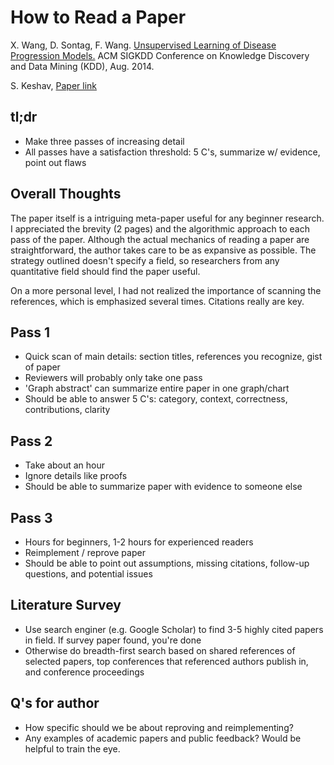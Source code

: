 # How to Read a Paper

X. Wang, D. Sontag, F. Wang. [Unsupervised Learning of Disease Progression Models.](http://pediatrics.aappublications.org/content/pediatrics/133/1/e54.full.pdf) ACM SIGKDD Conference on Knowledge Discovery and Data Mining (KDD), Aug. 2014.

S. Keshav, [Paper link](http://pediatrics.aappublications.org/content/pediatrics/133/1/e54.full.pdf)

## tl;dr
 - Make three passes of increasing detail
 - All passes have a satisfaction threshold: 5 C's, summarize w/ evidence, point out flaws

## Overall Thoughts
The paper itself is a intriguing meta-paper useful for any beginner research. I appreciated the brevity (2 pages) and the algorithmic approach to each pass of the paper. Although the actual mechanics of reading a paper are straightforward, the author takes care to be as expansive as possible. The strategy outlined doesn't specify a field, so researchers from any quantitative field should find the paper useful.

On a more personal level, I had not realized the importance of scanning the references, which is emphasized several times. Citations really are key. 

## Pass 1
 - Quick scan of main details: section titles, references you recognize, gist of paper
 - Reviewers will probably only take one pass
 - 'Graph abstract' can summarize entire paper in one graph/chart
 - Should be able to answer 5 C's: category, context, correctness, contributions, clarity

## Pass 2
 - Take about an hour
 - Ignore details like proofs
 - Should be able to summarize paper with evidence to someone else

## Pass 3
 - Hours for beginners, 1-2 hours for experienced readers
 - Reimplement / reprove paper
 - Should be able to point out assumptions, missing citations, follow-up questions, and potential issues

## Literature Survey
 - Use search enginer (e.g. Google Scholar) to find 3-5 highly cited papers in field. If survey paper found, you're done
 - Otherwise do breadth-first search based on shared references of selected papers, top conferences that referenced authors publish in, and conference proceedings

## Q's for author
 - How specific should we be about reproving and reimplementing?
 - Any examples of academic papers and public feedback? Would be helpful to train the eye.
